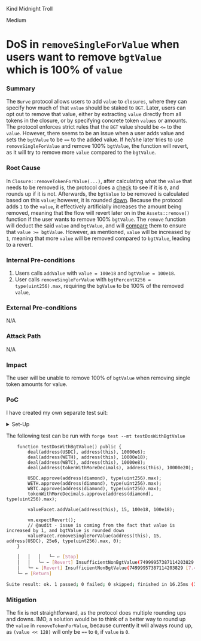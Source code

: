 Kind Midnight Troll

Medium

# DoS in `removeSingleForValue` when users want to remove `bgtValue` which is 100% of `value`

### Summary

The `Burve` protocol allows users to add `value` to `closures`, where they can specify how much of that `value` should be staked to `BGT`. Later, users can opt out to remove that value, either by extracting `value` directly from all tokens in the closure, or by specifying concrete token `values` or amounts. The protocol enforces strict rules that the `BGT` value should be `<=` to the `value`. However, there seems to be an issue when a user adds value and sets the `bgtValue` to be `==` to the added value. If he/she later tries to use `removeSingleForValue` and remove 100% `bgtValue`, the function will revert, as it will try to remove more `value` compared to the `bgtValue`.

### Root Cause

In `Closure::removeTokenForValue(...)`, after calculating what the `value` that needs to be removed is, the protocol does a [check](https://github.com/sherlock-audit/2025-04-burve/blob/44cba36e2a0c3cd7b6999459bf7746db92f8cc0a/Burve/src/multi/closure/Closure.sol#L371) to see if it is `0`, and rounds up if it is not. Afterwards, the `bgtValue` to be removed is calculated based on this `value`; however, it is rounded [down](https://github.com/sherlock-audit/2025-04-burve/blob/44cba36e2a0c3cd7b6999459bf7746db92f8cc0a/Burve/src/multi/closure/Closure.sol#L372). Because the protocol adds `1` to the `value`, it effectively artificially increases the amount being removed, meaning that the flow will revert later on in the `Assets::remove()` function if the user wants to remove 100% `bgtValue`. The `remove` function will deduct the said `value` and `bgtValue`, and will [compare](https://github.com/sherlock-audit/2025-04-burve/blob/main/Burve/src/multi/Asset.sol#L126-L129) them to ensure that `value >= bgtValue`. However, as mentioned, `value` will be increased by `1`, meaning that more `value` will be removed compared to `bgtValue`, leading to a revert.

### Internal Pre-conditions

1. Users calls `addValue` with `value = 100e18` and `bgtValue = 100e18`.
2. User calls `removeSingleForValue` with `bgtPercentX256 = type(uint256).max`, requiring the `bgValue` to be 100% of the removed `value`,

### External Pre-conditions

N/A

### Attack Path

N/A

### Impact

The user will be unable to remove 100% of `bgtValue` when removing single token amounts for value.

### PoC

I have created my own separate test suit:

<details>

<summary>Set-Up</summary>

```solidity
// SPDX-License-Identifier: MIT
pragma solidity ^0.8.0;

import "forge-std/Test.sol";
import {console2} from "forge-std/console2.sol";
import {IDiamond} from "Commons/Diamond/interfaces/IDiamond.sol";
import {DiamondCutFacet} from "Commons/Diamond/facets/DiamondCutFacet.sol";
import {InitLib, BurveFacets} from "../src/multi/InitLib.sol";
import {SimplexDiamond as BurveDiamond} from "../src/multi/Diamond.sol";
import {SimplexFacet} from "../src/multi/facets/SimplexFacet.sol";
import {LockFacet} from "../src/multi/facets/LockFacet.sol";
import {MockERC20} from "../test/mocks/MockERC20.sol";
import {MockERC4626} from "../test/mocks/MockERC4626.sol";
import {SwapFacet} from "../src/multi/facets/SwapFacet.sol";
import {ValueFacet} from "../src/multi/facets/ValueFacet.sol";
import {ValueTokenFacet} from "../src/multi/facets/ValueTokenFacet.sol";
import {VaultType} from "../src/multi/vertex/VaultProxy.sol";
import {IAdjustor} from "../src/integrations/adjustor/IAdjustor.sol";
import {NullAdjustor} from "../src/integrations/adjustor/NullAdjustor.sol";
import {Strings} from "openzeppelin-contracts/utils/Strings.sol";
import {ERC20} from "openzeppelin-contracts/token/ERC20/ERC20.sol";
import {VaultFacet} from "../src/multi/facets/VaultFacet.sol";
import {BGTExchanger} from "../src/integrations/BGTExchange/BGTExchanger.sol";
import {IERC20} from "openzeppelin-contracts/token/ERC20/IERC20.sol";
import {SafeERC20} from "openzeppelin-contracts/token/ERC20/utils/SafeERC20.sol";

contract AuditTest is Test {
    using SafeERC20 for IERC20;
    /* Deployer */

    address deployerAddr = makeAddr("Deployer");

    uint256 constant INITIAL_MINT_AMOUNT = 1e30;
    uint128 constant INITIAL_VALUE = 1_000_000e18;

    /* Diamond */
    address public diamond;
    ValueFacet public valueFacet;
    ValueTokenFacet public valueTokenFacet;
    SimplexFacet public simplexFacet;
    SwapFacet public swapFacet;
    LockFacet public lockFacet;
    VaultFacet public vaultFacet;
    MockERC20 public USDC;
    MockERC20 public WETH;
    MockERC20 public WBTC;
    MockERC20 public tokenWithMoreDecimals;
    MockERC20 public bgtToken;

    MockERC4626 public USDC_Vault;
    MockERC4626 public WETH_Vault;
    MockERC4626 public WBTC_Vault;
    MockERC4626 public tokenWithMoreDecimals_Vault;

    /* Test Tokens */
    address[] public tokens;
    MockERC4626[] public vaults;

    BGTExchanger public bgtExchanger;

    function setUp() public {
        vm.startPrank(deployerAddr);
        BurveFacets memory facets = InitLib.deployFacets();
        diamond = address(new BurveDiamond(facets, "ValueToken", "BVT"));
        console2.log("Burve deployed at:", diamond);

        valueFacet = ValueFacet(diamond);
        valueTokenFacet = ValueTokenFacet(diamond);
        simplexFacet = SimplexFacet(diamond);
        swapFacet = SwapFacet(diamond);
        lockFacet = LockFacet(diamond);
        vaultFacet = VaultFacet(diamond);

        USDC = new MockERC20("USDC", "USDC", 6);
        WETH = new MockERC20("WETH", "WETH", 18);
        WBTC = new MockERC20("WBTC", "WBTC", 8);
        tokenWithMoreDecimals = new MockERC20("Token With More Decimals", "TWD", 20);
        bgtToken = new MockERC20("bgtToken", "bgtToken", 18);

        bgtExchanger = new BGTExchanger(address(bgtToken));
        simplexFacet.setBGTExchanger(address(bgtExchanger));
        bgtExchanger.addExchanger(address(diamond));
        bgtExchanger.setRate(address(USDC), 113427455640312814857969558651062452224);

        deal(address(bgtToken), address(deployerAddr), 600);

        bgtToken.approve(address(bgtExchanger), type(uint256).max);
        bgtExchanger.fund(200);

        deal(address(USDC), address(deployerAddr), 10000000e6);
        deal(address(WETH), address(deployerAddr), 10000000e18);
        deal(address(WBTC), address(deployerAddr), 10000000e8);
        deal(address(tokenWithMoreDecimals), address(deployerAddr), 10000000e20);

        //vm.label(address(USDC), "USDC");
        vm.label(address(WETH), "WETH");
        vm.label(address(WBTC), "WBTC");
        vm.label(address(tokenWithMoreDecimals), "Token With More Decimals");

        USDC_Vault = new MockERC4626(USDC, "USDC Vault", "USDC_Vault");
        WETH_Vault = new MockERC4626(WETH, "WETH Vault", "WETH_Vault");
        WBTC_Vault = new MockERC4626(WBTC, "WBTC Vault", "WBTC_Vault");
        tokenWithMoreDecimals_Vault =
            new MockERC4626(tokenWithMoreDecimals, "Token With More Decimals Vault", "TWD_Vault");

        vm.label(address(USDC_Vault), "USDC_Vault");
        vm.label(address(WETH_Vault), "WETH_Vault");
        vm.label(address(WBTC_Vault), "WBTC_Vault");
        vm.label(address(tokenWithMoreDecimals_Vault), "Token With More Decimals Vault");

        simplexFacet.addVertex(address(USDC), address(USDC_Vault), VaultType.E4626);
        simplexFacet.addVertex(address(WETH), address(WETH_Vault), VaultType.E4626);
        simplexFacet.addVertex(address(WBTC), address(WBTC_Vault), VaultType.E4626);
        simplexFacet.addVertex(address(tokenWithMoreDecimals), address(tokenWithMoreDecimals_Vault), VaultType.E4626);

        SafeERC20.forceApprove(USDC, address(diamond), 10000000000e6);
        SafeERC20.forceApprove(WETH, address(diamond), type(uint256).max);
        SafeERC20.forceApprove(WBTC, address(diamond), type(uint256).max);
        SafeERC20.safeIncreaseAllowance(tokenWithMoreDecimals, address(diamond), type(uint256).max);

        uint256 oneX128 = 1 << 128;
        uint128 baseFeeX128 = uint128(oneX128 / 1000);
        simplexFacet.addClosure(1, INITIAL_VALUE, baseFeeX128, baseFeeX128);
        simplexFacet.addClosure(2, INITIAL_VALUE, baseFeeX128, baseFeeX128);
        simplexFacet.addClosure(3, INITIAL_VALUE, baseFeeX128, baseFeeX128);
        simplexFacet.addClosure(4, INITIAL_VALUE, baseFeeX128, baseFeeX128);
        simplexFacet.addClosure(5, INITIAL_VALUE, baseFeeX128, baseFeeX128);
        simplexFacet.addClosure(6, INITIAL_VALUE, baseFeeX128, baseFeeX128);
        simplexFacet.addClosure(7, INITIAL_VALUE, baseFeeX128, baseFeeX128);
        simplexFacet.addClosure(15, INITIAL_VALUE, baseFeeX128, baseFeeX128);

        vm.stopPrank();
    }
}
```

</details>

The following test can be run with `forge test --mt testDosWithBgtValue`

```solidity
    function testDosWithBgtValue() public {
        deal(address(USDC), address(this), 10000e6);
        deal(address(WETH), address(this), 10000e18);
        deal(address(WBTC), address(this), 10000e8);
        deal(address(tokenWithMoreDecimals), address(this), 10000e20);

        USDC.approve(address(diamond), type(uint256).max);
        WETH.approve(address(diamond), type(uint256).max);
        WBTC.approve(address(diamond), type(uint256).max);
        tokenWithMoreDecimals.approve(address(diamond), type(uint256).max);

        valueFacet.addValue(address(this), 15, 100e18, 100e18);

        vm.expectRevert();
        // @audit - issue is coming from the fact that value is increased by 1, and bgtValue is rounded down
        valueFacet.removeSingleForValue(address(this), 15, address(USDC), 25e6, type(uint256).max, 0);
    }
```

```bash
    │   │   │   └─ ← [Stop] 
    │   │   └─ ← [Revert] InsufficientNonBgtValue(74999957387114203829 [7.499e19], 74999957387114203830 [7.499e19])
    │   └─ ← [Revert] InsufficientNonBgtValue(74999957387114203829 [7.499e19], 74999957387114203830 [7.499e19])
    └─ ← [Return] 

Suite result: ok. 1 passed; 0 failed; 0 skipped; finished in 16.25ms (3.75ms CPU time)
```

### Mitigation

The fix is not straightforward, as the protocol does multiple rounding ups and downs. IMO, a solution would be to think of a better way to round up the `value` in `removeTokenForValue`, because currently it will always round up, as `(value << 128)` will only be `==` to `0`, if `value` is `0`.